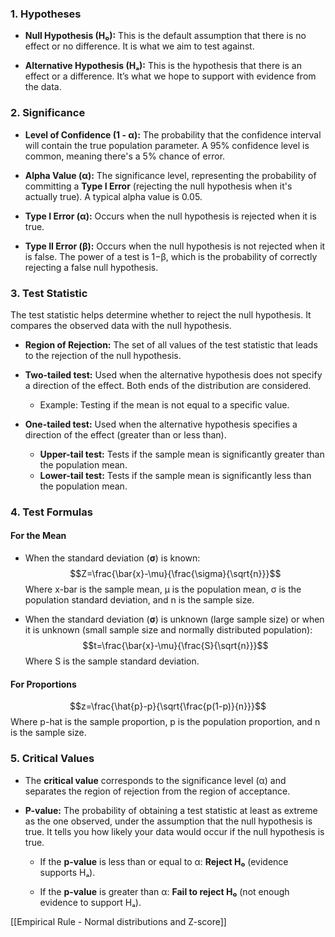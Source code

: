 ### 1. Hypotheses 
- **Null Hypothesis (H₀):** This is the default assumption that there is no effect or no difference. It is what we aim to test against.
    
- **Alternative Hypothesis (Hₐ):** This is the hypothesis that there is an effect or a difference. It’s what we hope to support with evidence from the data.
### 2. Significance 
- **Level of Confidence (1 - α):** The probability that the confidence interval will contain the true population parameter. A 95% confidence level is common, meaning there's a 5% chance of error.
    
- **Alpha Value (α):** The significance level, representing the probability of committing a **Type I Error** (rejecting the null hypothesis when it's actually true). A typical alpha value is 0.05.
    
- **Type I Error (α):** Occurs when the null hypothesis is rejected when it is true.
    
- **Type II Error (β):** Occurs when the null hypothesis is not rejected when it is false. The power of a test is 1−β, which is the probability of correctly rejecting a false null hypothesis.
### 3. Test Statistic
The test statistic helps determine whether to reject the null hypothesis. It compares the observed data with the null hypothesis.

- **Region of Rejection:** The set of all values of the test statistic that leads to the rejection of the null hypothesis.
    
- **Two-tailed test:** Used when the alternative hypothesis does not specify a direction of the effect. Both ends of the distribution are considered.
    
    - Example: Testing if the mean is not equal to a specific value.
- **One-tailed test:** Used when the alternative hypothesis specifies a direction of the effect (greater than or less than).
    
    - **Upper-tail test:** Tests if the sample mean is significantly greater than the population mean.
    - **Lower-tail test:** Tests if the sample mean is significantly less than the population mean.

### 4. Test Formulas

#### For the Mean

- When the standard deviation (**σ**) is known:
$$Z=\frac{\bar{x}-\mu}{\frac{\sigma}{\sqrt{n}}}$$
 Where x-bar is the sample mean, μ is the population mean, σ is the population standard deviation, and n is the sample size.
 
- When the standard deviation (**σ**) is unknown (large sample size) or when it is unknown (small sample size and normally distributed population):
$$t=\frac{\bar{x}-\mu}{\frac{S}{\sqrt{n}}}$$
Where S is the sample standard deviation.

#### For Proportions
$$z=\frac{\hat{p}-p}{\sqrt{\frac{p(1-p)}{n}}}$$
Where p-hat​ is the sample proportion, p is the population proportion, and n is the sample size.
### 5. Critical Values
- The **critical value** corresponds to the significance level (α) and separates the region of rejection from the region of acceptance.
    
- **P-value:** The probability of obtaining a test statistic at least as extreme as the one observed, under the assumption that the null hypothesis is true. It tells you how likely your data would occur if the null hypothesis is true.
    
    - If the **p-value** is less than or equal to α: **Reject H₀** (evidence supports Hₐ).
        
    - If the **p-value** is greater than α: **Fail to reject H₀** (not enough evidence to support Hₐ).




[[Empirical Rule - Normal distributions and Z-score]]
